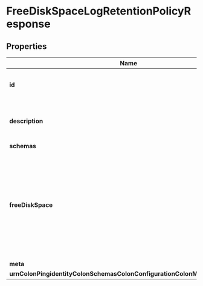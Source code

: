 

# FreeDiskSpaceLogRetentionPolicyResponse


## Properties

| Name | Type | Description | Notes |
|------------ | ------------- | ------------- | -------------|
|**id** | **String** | Name of the Log Retention Policy |  |
|**description** | **String** | A description for this Log Retention Policy |  [optional] |
|**schemas** | **List&lt;EnumfreeDiskSpaceLogRetentionPolicySchemaUrn&gt;** |  |  |
|**freeDiskSpace** | **String** | Specifies the minimum amount of free disk space that should be available on the file system on which the archived log files are stored. |  |
|**meta** | [**MetaMeta**](MetaMeta.md) |  |  [optional] |
|**urnColonPingidentityColonSchemasColonConfigurationColonMessagesColon20** | [**MetaUrnPingidentitySchemasConfigurationMessages20**](MetaUrnPingidentitySchemasConfigurationMessages20.md) |  |  [optional] |




